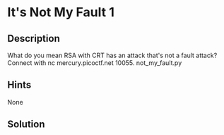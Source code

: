 # It's Not My Fault 1

## Description
What do you mean RSA with CRT has an attack that's not a fault attack? Connect with nc mercury.picoctf.net 10055. not_my_fault.py

## Hints
None

## Solution

